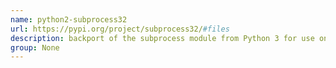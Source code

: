 ```yaml
---
name: python2-subprocess32
url: https://pypi.org/project/subprocess32/#files
description: backport of the subprocess module from Python 3 for use on 2.x. URL : https://pypi.org/project/subprocess32/#files Groups : None
group: None
---
```

